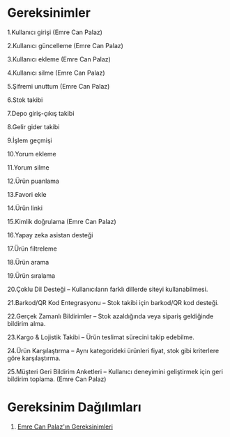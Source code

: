 # Gereksinimler

1.Kullanıcı girişi (Emre Can Palaz)

2.Kullanıcı güncelleme (Emre Can Palaz)

3.Kullanıcı ekleme (Emre Can Palaz)

4.Kullanıcı silme (Emre Can Palaz)

5.Şifremi unuttum (Emre Can Palaz)

6.Stok takibi

7.Depo giriş-çıkış takibi

8.Gelir gider takibi

9.İşlem geçmişi

10.Yorum ekleme

11.Yorum silme

12.Ürün puanlama

13.Favori ekle

14.Ürün linki

15.Kimlik doğrulama (Emre Can Palaz)

16.Yapay zeka asistan desteği

17.Ürün filtreleme

18.Ürün arama

19.Ürün sıralama

20.Çoklu Dil Desteği – Kullanıcıların farklı dillerde siteyi kullanabilmesi.

21.Barkod/QR Kod Entegrasyonu – Stok takibi için barkod/QR kod desteği.

22.Gerçek Zamanlı Bildirimler – Stok azaldığında veya sipariş geldiğinde bildirim alma.

23.Kargo & Lojistik Takibi – Ürün teslimat sürecini takip edebilme.

24.Ürün Karşılaştırma – Aynı kategorideki ürünleri fiyat, stok gibi kriterlere göre karşılaştırma.

25.Müşteri Geri Bildirim Anketleri – Kullanıcı deneyimini geliştirmek için geri bildirim toplama. (Emre Can Palaz)

# Gereksinim Dağılımları

1. [Emre Can Palaz'ın Gereksinimleri](Emre_Can_Palaz_gereksinimler.md)
